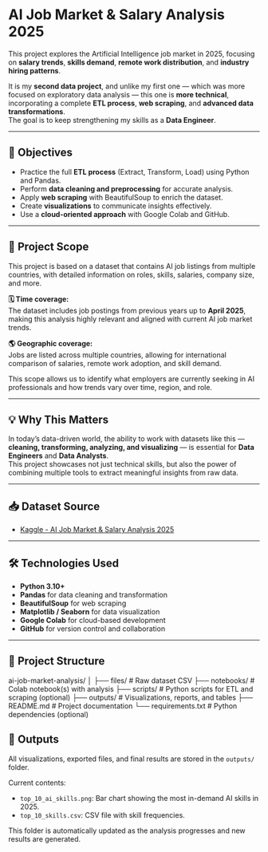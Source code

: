 # AI Job Market & Salary Analysis 2025

This project explores the Artificial Intelligence job market in 2025, focusing on **salary trends**, **skills demand**, **remote work distribution**, and **industry hiring patterns**.

It is my **second data project**, and unlike my first one — which was more focused on exploratory data analysis — this one is **more technical**, incorporating a complete **ETL process**, **web scraping**, and **advanced data transformations**.  
The goal is to keep strengthening my skills as a **Data Engineer**.

---

## 🎯 Objectives

- Practice the full **ETL process** (Extract, Transform, Load) using Python and Pandas.
- Perform **data cleaning and preprocessing** for accurate analysis.
- Apply **web scraping** with BeautifulSoup to enrich the dataset.
- Create **visualizations** to communicate insights effectively.
- Use a **cloud-oriented approach** with Google Colab and GitHub.

---

## 📌 Project Scope

This project is based on a dataset that contains AI job listings from multiple countries, with detailed information on roles, skills, salaries, company size, and more.

**🗓️ Time coverage:**  
The dataset includes job postings from previous years up to **April 2025**, making this analysis highly relevant and aligned with current AI job market trends.

**🌎 Geographic coverage:**  
Jobs are listed across multiple countries, allowing for international comparison of salaries, remote work adoption, and skill demand.

This scope allows us to identify what employers are currently seeking in AI professionals and how trends vary over time, region, and role.

---

## 💡 Why This Matters

In today’s data-driven world, the ability to work with datasets like this — **cleaning, transforming, analyzing, and visualizing** — is essential for **Data Engineers** and **Data Analysts**.  
This project showcases not just technical skills, but also the power of combining multiple tools to extract meaningful insights from raw data.

---

## 📥 Dataset Source

- [Kaggle - AI Job Market & Salary Analysis 2025](https://www.kaggle.com)

---

## 🛠️ Technologies Used

- **Python 3.10+**
- **Pandas** for data cleaning and transformation
- **BeautifulSoup** for web scraping
- **Matplotlib / Seaborn** for data visualization
- **Google Colab** for cloud-based development
- **GitHub** for version control and collaboration

---

## 📂 Project Structure

ai-job-market-analysis/
│
├── files/ # Raw dataset CSV
├── notebooks/ # Colab notebook(s) with analysis
├── scripts/ # Python scripts for ETL and scraping (optional)
├── outputs/ # Visualizations, reports, and tables
├── README.md # Project documentation
└── requirements.txt # Python dependencies (optional)

## 📁 Outputs

All visualizations, exported files, and final results are stored in the `outputs/` folder.

Current contents:
- `top_10_ai_skills.png`: Bar chart showing the most in-demand AI skills in 2025.
- `top_10_skills.csv`: CSV file with skill frequencies.

This folder is automatically updated as the analysis progresses and new results are generated.


